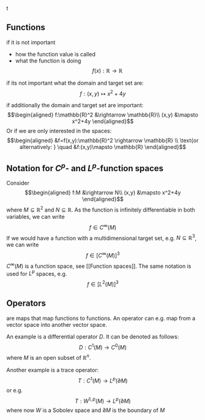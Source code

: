 t
## Functions
if it is not important
- how the function value is called
- what the function is doing
$$f(x): \mathbb{R}\rightarrow \mathbb{R}$$

if its not important what the domain and target set are:
$$f:(x,y) \mapsto x^2+4y$$

if additionally the domain and target set are important:
$$\begin{aligned}
f:\mathbb{R}^2 &\rightarrow \mathbb{R}\\
(x,y) &\mapsto x^2+4y
\end{aligned}$$
Or if we are only interested in the spaces:
$$\begin{aligned}
&f=f(x,y):\mathbb{R}^2 \rightarrow \mathbb{R} \\
\text{or alternatively: } \quad &f:(x,y)\mapsto \mathbb{R}
\end{aligned}$$


## Notation for $C^p$- and $L^p$-function spaces
Consider
$$\begin{aligned}
f:M &\rightarrow N\\
(x,y) &\mapsto x^2+4y
\end{aligned}$$
where $M\subseteq \mathbb{R}^2$ and $N\subseteq \mathbb{R}$. As the function is infinitely differentiable in both variables, we can write
$$f\in C^\infty(M)$$
If we would have a function with a multidimensional target set, e.g. $N\subseteq \mathbb{R}^3$, we can write
$$f\in [C^\infty(M)]^3$$
$C^\infty(M)$ is a function space, see [[Function spaces]].
The same notation is used for $L^p$ spaces, e.g.
$$f\in [L^2(M)]^3$$


## Operators
are maps that map functions to functions. An operator can e.g. map from a vector space into another vector space.

An example is a differential operator $D$. It can be denoted as follows:
$$D:C^1(M) \rightarrow C^0(M)$$
where $M$ is an open subset of $\mathbb{R}^n$.

Another example is a trace operator:
$$T:C^1(M)\rightarrow L^p(\partial M)$$
or e.g.
$$T:W^{1,p}(M)\rightarrow L^p(\partial M)$$
where now $W$ is a Sobolev space and $\partial M$ is the boundary of $M$

